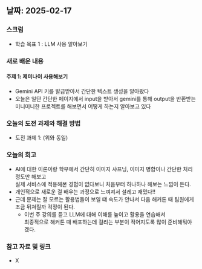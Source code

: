 ## 날짜: 2025-02-17

### 스크럼
- 학습 목표 1 : LLM 사용 알아보기

### 새로 배운 내용
#### 주제 1: 제미나이 사용해보기
- Gemini API 키를 발급받아서 간단한 텍스트 생성을 알아봤다
- 오늘은 일단 간단한 페이지에서 input을 받아서 gemini를 통해 output을 반환받는<br>
    미니미니한 프로젝트를 해보면서 어떻게 하는지 알아보고 있다

### 오늘의 도전 과제와 해결 방법
- 도전 과제 1: (위와 동일)

### 오늘의 회고
- AI에 대한 이론이랑 학부에서 간단히 이미지 샤프닝, 이미지 병합이나 간단한 처리 정도만 해보고<br>
    실제 서비스에 적용해본 경험이 없다보니 처음부터 하나하나 해보는 느낌이 든다.
- 개인적으로 새로운 걸 배우는 과정으로 느껴져서 설레고 재밌다!!
- 근데 문제는 잘 모르는 활용법들이 보일 떄 속도가 안나서 다음 해커톤 때 팀원에게 조금 뒤쳐질까 걱정이 된다.
  - 이번 주 강의를 듣고 LLM에 대해 이해를 높이고 활용을 연습해서<br>
    최종적으로 해커톤 때 배포하는데 걸리는 부분이 적어지도록 많이 준비해둬야겠다.

### 참고 자료 및 링크
- X
